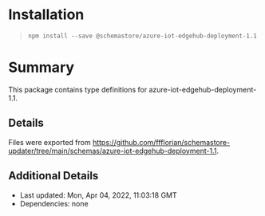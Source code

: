 # Installation
> `npm install --save @schemastore/azure-iot-edgehub-deployment-1.1`

# Summary
This package contains type definitions for azure-iot-edgehub-deployment-1.1.

## Details
Files were exported from https://github.com/ffflorian/schemastore-updater/tree/main/schemas/azure-iot-edgehub-deployment-1.1.

## Additional Details
* Last updated: Mon, Apr 04, 2022, 11:03:18 GMT
* Dependencies: none
